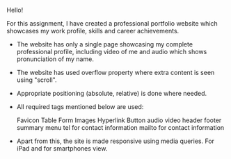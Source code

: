 Hello!

For this assignment, I have created a professional portfolio website which showcases my work profile, skills and career achievements.

- The website has only a single page showcasing my complete professional profile, including video of me and audio which shows pronunciation of my name.
- The website has used overflow property where extra content is seen using "scroll". 
- Appropriate positioning (absolute, relative) is done where needed.
- All required tags mentioned below are used:

    Favicon
    Table
    Form
    Images
    Hyperlink
    Button
    audio
    video
    header
    footer
    summary
    menu
    tel for contact information
    mailto for contact information

- Apart from this, the site is made responsive using media queries. For iPad and for smartphones view.